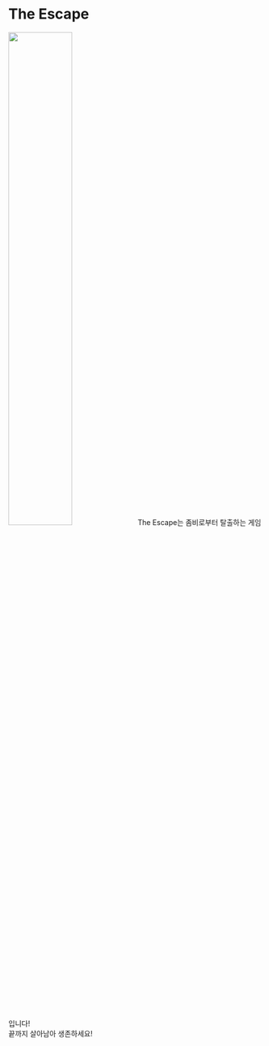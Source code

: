 # The Escape
<img width="50%" src="https://user-images.githubusercontent.com/94155642/212025225-153e227f-d01c-4cfe-aa40-6ced5e52dc42.jpg"/>
The Escape는 좀비로부터 탈출하는 게임입니다! <br/>
끝까지 살아남아 생존하세요!
